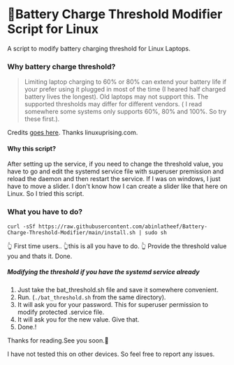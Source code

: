 # 🔋Battery Charge Threshold Modifier Script for Linux
A script to modify battery charging threshold for Linux Laptops.

### Why battery charge threshold?
> Limiting laptop charging to 60% or 80% can extend your battery life if your prefer using it plugged in most of the time (I heared half charged battery lives the longest).
> Old laptops may not support this.
> The supported thresholds  may differ for different vendors. ( I read somewhere some systems only supports 60%, 80% and 100%. So try these first.).

Credits [goes here](https://www.linuxuprising.com/2021/02/how-to-limit-battery-charging-set.html). Thanks linuxuprising.com.

#### Why this script?
After setting up the service, if you need to change the threshold value, you have to go and edit the systemd service file with superuser premission and reload the daemon and then restart the service. If I was on windows, I just have to move a slider. I don't know how I can create a slider like that here on Linux. So I tried this script.

### What you have to do?

```
curl -sSf https://raw.githubusercontent.com/abinlatheef/Battery-Charge-Threshold-Modifier/main/install.sh | sudo sh
```
👆 First time users.. 👆this is all you have to do. 👆
Provide the threshold value you and thats it. Done.


##### Modifying the threshold if you have the systemd service already

1. Just take the bat_threshold.sh file and save it somewhere convenient.
2. Run. (`./bat_threshold.sh` from the same directory).
3. It will ask you for your password. This for superuser permission to modify protected .service file.
4. It will ask you for the new value. Give that.
5. Done.!

Thanks for reading.See you soon.🤘

I have not tested this on other devices. So feel free to report any issues.
